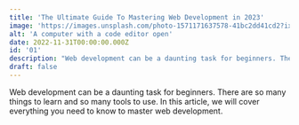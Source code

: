 ```yaml
---
title: 'The Ultimate Guide To Mastering Web Development in 2023'
image: 'https://images.unsplash.com/photo-1571171637578-41bc2dd41cd2?ixlib=rb-4.0.3&ixid=MnwxMjA3fDB8MHxwaG90by1wYWdlfHx8fGVufDB8fHx8&auto=format&fit=crop&w=1470&q=80'
alt: 'A computer with a code editor open'
date: 2022-11-31T00:00:00.000Z
id: '01'
description: "Web development can be a daunting task for beginners. There are so many things to learn and so many tools to use. In this article, we will cover everything you need to know to master web development."
draft: false
---
```


Web development can be a daunting task for beginners. There are so many things to learn and so many tools to use. In this article, we will cover everything you need to know to master web development.
